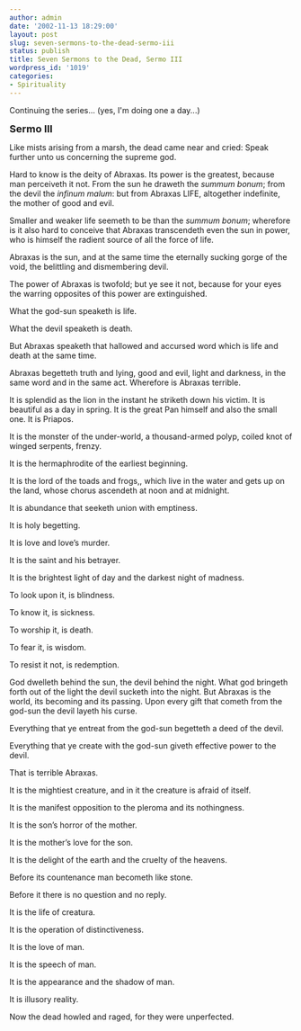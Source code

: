 ```yaml
---
author: admin
date: '2002-11-13 18:29:00'
layout: post
slug: seven-sermons-to-the-dead-sermo-iii
status: publish
title: Seven Sermons to the Dead, Sermo III
wordpress_id: '1019'
categories:
- Spirituality
---
```

Continuing the series... (yes, I'm doing one a day...)

<font size="+1"><strong>Sermo III</strong></font>

Like mists arising from a marsh, the dead came near and cried: Speak further unto us concerning the supreme god.

Hard to know is the deity of Abraxas. Its power is the greatest, because man perceiveth it not. From the sun he draweth the <em>summum bonum</em>; from the devil the <em>infinum malum</em>: but from Abraxas LIFE, altogether indefinite, the mother of good and evil.

Smaller and weaker life seemeth to be than the <em>summum bonum</em>; wherefore is it also hard to conceive that Abraxas transcendeth even the sun in power, who is himself the radient source of all the force of life.

Abraxas is the sun, and at the same time the eternally sucking gorge of the void, the belittling and dismembering devil.

The power of Abraxas is twofold; but ye see it not, because for your eyes the warring opposites of this power are extinguished.

What the god-sun speaketh is life.

What the devil speaketh is death.

But Abraxas speaketh that hallowed and accursed word which is life and death at the same time.

Abraxas begetteth truth and lying, good and evil, light and darkness, in the same word and in the same act. Wherefore is Abraxas terrible.

It is splendid as the lion in the instant he striketh down his victim. It is beautiful as a day in spring. It is the great Pan himself and also the small one. It is Priapos.

It is the monster of the under-world, a thousand-armed polyp, coiled knot of winged serpents, frenzy.

It is the hermaphrodite of the earliest beginning.

It is the lord of the toads and frogs,, which live in the water and gets up on the land, whose chorus ascendeth at noon and at midnight.

It is abundance that seeketh union with emptiness.

It is holy begetting.

It is love and love’s murder.

It is the saint and his betrayer.

It is the brightest light of day and the darkest night of madness.

To look upon it, is blindness.

To know it, is sickness.

To worship it, is death.

To fear it, is wisdom.

To resist it not, is redemption.

God dwelleth behind the sun, the devil behind the night. What god bringeth forth out of the light the devil sucketh into the night. But Abraxas is the world, its becoming and its passing. Upon every gift that cometh from the god-sun the devil layeth his curse.

Everything that ye entreat from the god-sun begetteth a deed of the devil.

Everything that ye create with the god-sun giveth effective power to the devil.

That is terrible Abraxas.

It is the mightiest creature, and in it the creature is afraid of itself.

It is the manifest opposition to the pleroma and its nothingness.

It is the son’s horror of the mother.

It is the mother’s love for the son.

It is the delight of the earth and the cruelty of the heavens.

Before its countenance man becometh like stone.

Before it there is no question and no reply.

It is the life of creatura.

It is the operation of distinctiveness.

It is the love of man.

It is the speech of man.

It is the appearance and the shadow of man.

It is illusory reality.

Now the dead howled and raged, for they were unperfected.
